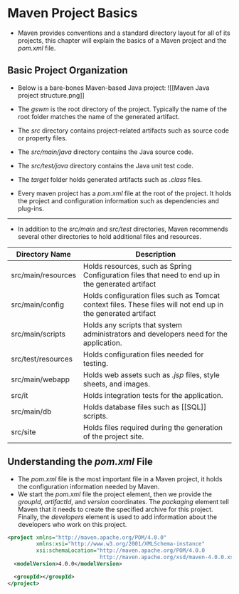 # Maven Project Basics
- Maven provides conventions and a standard directory layout for all of its projects, this chapter will explain the basics of a Maven project and the *pom.xml* file.  

## Basic Project Organization
- Below is a bare-bones Maven-based Java project:
![[Maven Java project structure.png]]  

- The *gswm* is the root directory of the project. Typically the name of the root folder matches the name of the generated artifact.
- The *src* directory contains project-related artifacts such as source code or property files.
- The *src/main/java* directory contains the Java source code. 
- The *src/test/java* directory contains the Java unit test code.
- The *target* folder holds generated artifacts such as *.class* files.
- Every maven project has a *pom.xml* file at the root of the project. It holds the project and configuration information such as dependencies and plug-ins.

---
- In addition to the *src/main* and *src/test* directories, Maven recommends several other directories to hold additional files and resources.  

| Directory Name     | Description                                                                                                   |
| ------------------ | ------------------------------------------------------------------------------------------------------------- |
| src/main/resources | Holds resources, such as Spring Configuration files that need to end up in the generated artifact             |
| src/main/config    | Holds configuration files such as Tomcat context files. These files will not end up in the generated artifact |
| src/main/scripts   | Holds any scripts that system administrators and developers need for the application.                         |
| src/test/resources | Holds configuration files needed for testing.                                                                 |
| src/main/webapp    | Holds web assets such as *.jsp* files, style sheets, and images.                                              |
| src/it             | Holds integration tests for the application.                                                                  |
| src/main/db        | Holds database files such as [[SQL]] scripts.                                                                 |
| src/site           | Holds files required during the generation of the project site.                                               |                                                                                                               |

## Understanding the *pom.xml* File
- The *pom.xml* file is the most important file in a Maven project, it holds the configuration information needed by Maven. 
- We start the *pom.xml* file the project element, then we provide the *groupId*, *artifactId*, and *version* coordinates. The *packaging* element tell Maven that it needs to create the specified archive for this project. Finally, the *developers* element is used to add information about the developers who work on this project.
```xml
<project xmlns="http://maven.apache.org/POM/4.0.0" 
		 xmlns:xsi="http://www.w3.org/2001/XMLSchema-instance"
		 xsi:schemaLocation="http://maven.apache.org/POM/4.0.0 
                             http://maven.apache.org/xsd/maven-4.0.0.xsd">
  <modelVersion>4.0.0</modelVersion>

  <groupId></groupId>
</project>
```